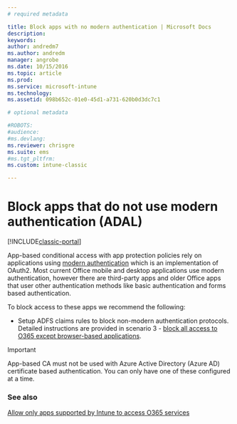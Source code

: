 ```yaml
---
# required metadata

title: Block apps with no modern authentication | Microsoft Docs
description:
keywords:
author: andredm7ms.author: andredmmanager: angrobe
ms.date: 10/15/2016
ms.topic: article
ms.prod:
ms.service: microsoft-intune
ms.technology:
ms.assetid: 098b652c-01e0-45d1-a731-620b0d3dc7c1

# optional metadata

#ROBOTS:
#audience:
#ms.devlang:
ms.reviewer: chrisgre
ms.suite: ems
#ms.tgt_pltfrm:
ms.custom: intune-classic

---
```


# Block apps that do not use modern authentication (ADAL)

[!INCLUDE[classic-portal](../includes/classic-portal.md)]

App-based conditional access with app protection policies rely on applications using [modern authentication](https://support.office.com/article/Using-Office-365-modern-authentication-with-Office-clients-776c0036-66fd-41cb-8928-5495c0f9168a) which is an implementation of OAuth2. Most current Office mobile and desktop applications use modern authentication, however there are third-party apps and older Office apps that user other authentication methods like basic authentication and forms based authentication.

To block access to these apps we recommend the following:

* Setup ADFS claims rules to block non-modern authentication protocols. Detailed instructions are provided in scenario 3 - [block all access to O365 except browser-based applications](https://technet.microsoft.com/library/dn592182.aspx).

>[!IMPORTANT]
>App-based CA must not be used with Azure Active Directory (Azure AD) certificate based authentication. You can only have one of these configured at a time.

### See also
[Allow only apps supported by Intune to access O365 services](allow-policy-managed-apps-access-to-o365.md)
